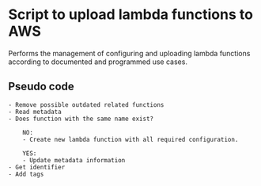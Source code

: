 # Script to upload lambda functions to AWS

Performs the management of configuring and uploading lambda functions according to documented and programmed use cases.


## Pseudo code

~~~
- Remove possible outdated related functions
- Read metadata
- Does function with the same name exist?

    NO:
    - Create new lambda function with all required configuration.

    YES:
    - Update metadata information
- Get identifier
- Add tags
~~~